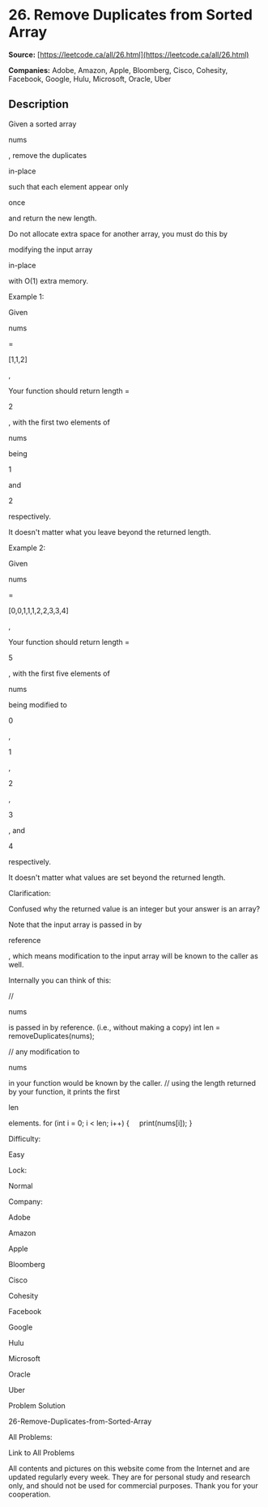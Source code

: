 # 26. Remove Duplicates from Sorted Array

**Source:** [https://leetcode.ca/all/26.html](https://leetcode.ca/all/26.html)

**Companies:** Adobe, Amazon, Apple, Bloomberg, Cisco, Cohesity, Facebook, Google, Hulu, Microsoft, Oracle, Uber

## Description

Given a sorted array

nums

, remove the duplicates

in-place

such that each element appear only

once

and return the new length.

Do not allocate extra space for another array, you must do this by

modifying the
        input array

in-place

with O(1) extra memory.

Example 1:

Given

nums

=

[1,1,2]

,

Your function should return length =

2

, with the first two elements of

nums

being

1

and

2

respectively.

It doesn't matter what you leave beyond the returned length.

Example 2:

Given

nums

=

[0,0,1,1,1,2,2,3,3,4]

,

Your function should return length =

5

, with the first five elements of

nums

being modified to

0

,

1

,

2

,

3

, and

4

respectively.

It doesn't matter what values are set beyond the returned length.

Clarification:

Confused why the returned value is an integer but your answer is an array?

Note that the input array is passed in by

reference

, which means
        modification to the input array will be known to the caller as well.

Internally you can think of this:

//

nums

is passed in by reference. (i.e., without making a copy)
int len = removeDuplicates(nums);

// any modification to

nums

in your function would be known by the caller.
// using the length returned by your function, it prints the first

len

elements.
for (int i = 0; i < len; i++) {
    print(nums[i]);
}

Difficulty:

Easy

Lock:

Normal

Company:

Adobe

Amazon

Apple

Bloomberg

Cisco

Cohesity

Facebook

Google

Hulu

Microsoft

Oracle

Uber

Problem Solution

26-Remove-Duplicates-from-Sorted-Array

All Problems:

Link to All Problems

All contents and pictures on this website come from the Internet and are updated regularly every week. They are for personal study and research only, and should not be used for commercial purposes. Thank you for your cooperation.

